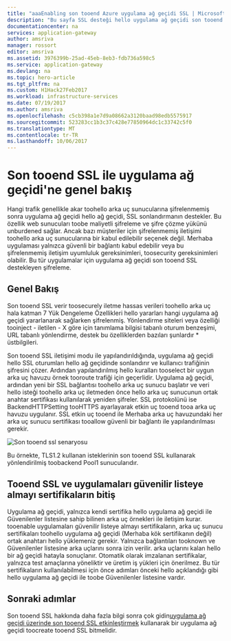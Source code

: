 ```yaml
---
title: "aaaEnabling son tooend Azure uygulama ağ geçidi SSL | Microsoft Docs"
description: "Bu sayfa SSL desteği hello uygulama ağ geçidi son tooend genel bir bakış sağlar."
documentationcenter: na
services: application-gateway
author: amsriva
manager: rossort
editor: amsriva
ms.assetid: 3976399b-25ad-45eb-8eb3-fdb736a598c5
ms.service: application-gateway
ms.devlang: na
ms.topic: hero-article
ms.tgt_pltfrm: na
ms.custom: H1Hack27Feb2017
ms.workload: infrastructure-services
ms.date: 07/19/2017
ms.author: amsriva
ms.openlocfilehash: c5cb398a1e7d9a08662a3120baad98edb5575917
ms.sourcegitcommit: 523283cc1b3c37c428e77850964dc1c33742c5f0
ms.translationtype: MT
ms.contentlocale: tr-TR
ms.lasthandoff: 10/06/2017
---
```

# <a name="overview-of-end-tooend-ssl-with-application-gateway"></a>Son tooend SSL ile uygulama ağ geçidi'ne genel bakış

Hangi trafik genellikle akar toohello arka uç sunucularına şifrelenmemiş sonra uygulama ağ geçidi hello ağ geçidi, SSL sonlandırmanın destekler. Bu özellik web sunucuları toobe maliyetli şifreleme ve şifre çözme yükünü unburdened sağlar. Ancak bazı müşteriler için şifrelenmemiş iletişimi toohello arka uç sunucularına bir kabul edilebilir seçenek değil. Merhaba uygulaması yalnızca güvenli bir bağlantı kabul edebilir veya bu şifrelenmemiş iletişim uyumluluk gereksinimleri, toosecurity gereksinimleri olabilir. Bu tür uygulamalar için uygulama ağ geçidi son tooend SSL destekleyen şifreleme.

## <a name="overview"></a>Genel Bakış

Son tooend SSL verir toosecurely iletme hassas verileri toohello arka uç hala katman 7 Yük Dengeleme Özellikleri hello yararları hangi uygulama ağ geçidi yararlanarak sağlarken şifrelenmiş. Yönlendirme siteleri veya özelliği tooinject - iletilen - X göre için tanımlama bilgisi tabanlı oturum benzeşimi, URL tabanlı yönlendirme, destek bu özelliklerden bazıları şunlardır * üstbilgileri.

Son tooend SSL iletişimi modu ile yapılandırıldığında, uygulama ağ geçidi hello SSL oturumları hello ağ geçidinde sonlandırır ve kullanıcı trafiğinin şifresini çözer. Ardından yapılandırılmış hello kuralları tooselect bir uygun arka uç havuzu örnek tooroute trafiği için geçerlidir. Uygulama ağ geçidi, ardından yeni bir SSL bağlantısı toohello arka uç sunucu başlatır ve veri hello isteği toohello arka uç iletmeden önce hello arka uç sunucunun ortak anahtar sertifikası kullanılarak yeniden şifreler. SSL protokolünü ise BackendHTTPSetting tooHTTPS ayarlayarak etkin uç tooend tooa arka uç havuzu uygulanır. SSL etkin uç tooend ile Merhaba arka uç havuzundaki her arka uç sunucu sertifikası tooallow güvenli bir bağlantı ile yapılandırılması gerekir.

![Son tooend ssl senaryosu][1]

Bu örnekte, TLS1.2 kullanan isteklerinin son tooend SSL kullanarak yönlendirilmiş toobackend Pool1 sunucularıdır.

## <a name="end-tooend-ssl-and-whitelisting-of-certificates"></a>Tooend SSL ve uygulamaları güvenilir listeye almayı sertifikaların bitiş

Uygulama ağ geçidi, yalnızca kendi sertifika hello uygulama ağ geçidi ile Güvenilenler listesine sahip bilinen arka uç örnekleri ile iletişim kurar. tooenable uygulamaları güvenilir listeye almayı sertifikaların, arka uç sunucu sertifikaları toohello uygulama ağ geçidi (Merhaba kök sertifikanın değil) ortak anahtarı hello yüklemeniz gerekir. Yalnızca bağlantıları tooknown ve Güvenilenler listesine arka uçlarını sonra izin verilir. arka uçlarını kalan hello bir ağ geçidi hatayla sonuçlanır. Otomatik olarak imzalanan sertifikalar, yalnızca test amaçlarına yöneliktir ve üretim iş yükleri için önerilmez. Bu tür sertifikaların kullanılabilmesi için önce adımları önceki hello açıklandığı gibi hello uygulama ağ geçidi ile toobe Güvenilenler listesine vardır.

## <a name="next-steps"></a>Sonraki adımlar

Son tooend SSL hakkında daha fazla bilgi sonra çok gidin[uygulama ağ geçidi üzerinde son tooend SSL etkinleştirmek](application-gateway-end-to-end-ssl-powershell.md) kullanarak bir uygulama ağ geçidi toocreate tooend SSL bitmelidir.

<!--Image references-->

[1]: ./media/application-gateway-backend-ssl/scenario.png
